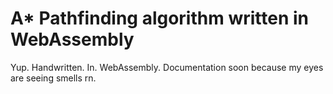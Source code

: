 # A* Pathfinding algorithm written in WebAssembly

Yup. Handwritten. In. WebAssembly.
Documentation soon because my eyes are seeing smells rn.
